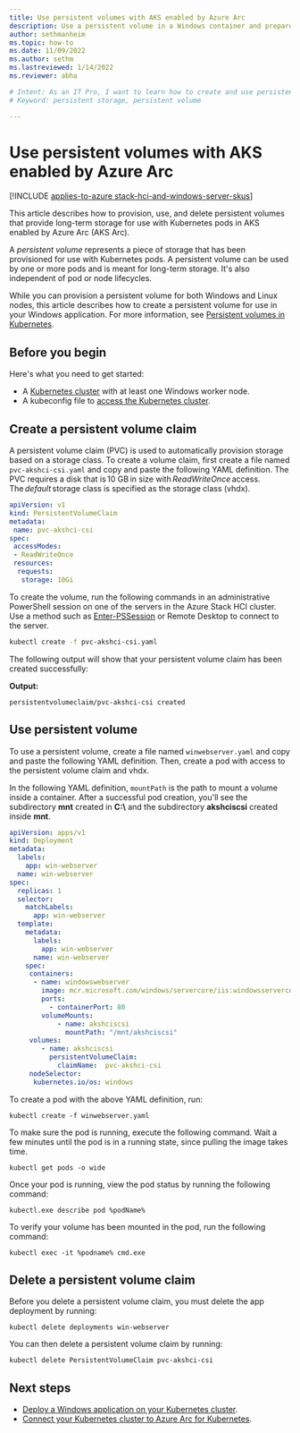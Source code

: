 ```yaml
---
title: Use persistent volumes with AKS enabled by Azure Arc
description: Use a persistent volume in a Windows container and prepare Windows nodes for group Managed Service Accounts
author: sethmanheim
ms.topic: how-to
ms.date: 11/09/2022
ms.author: sethm 
ms.lastreviewed: 1/14/2022
ms.reviewer: abha

# Intent: As an IT Pro, I want to learn how to create and use persistent storage volumes in a Windows container and prepare Windows nodes.
# Keyword: persistent storage, persistent volume

---
```


# Use persistent volumes with AKS enabled by Azure Arc

[!INCLUDE [applies-to-azure stack-hci-and-windows-server-skus](includes/aks-hci-applies-to-skus/aks-hybrid-applies-to-azure-stack-hci-windows-server-sku.md)]

This article describes how to provision, use, and delete persistent volumes that provide long-term storage for use with Kubernetes pods in AKS enabled by Azure Arc (AKS Arc).

A *persistent volume* represents a piece of storage that has been provisioned for use with Kubernetes pods. A persistent volume can be used by one or more pods and is meant for long-term storage. It's also independent of pod or node lifecycles.

While you can provision a persistent volume for both Windows and Linux nodes, this article describes how to create a persistent volume for use in your Windows application. For more information, see [Persistent volumes in Kubernetes](https://kubernetes.io/docs/concepts/storage/persistent-volumes/).

## Before you begin

Here's what you need to get started:

* A [Kubernetes cluster](./kubernetes-walkthrough-powershell.md#step-6-create-a-kubernetes-cluster) with at least one Windows worker node.
* A kubeconfig file to [access the Kubernetes cluster](./kubernetes-walkthrough-powershell.md#access-your-clusters-using-kubectl).

## Create a persistent volume claim

A persistent volume claim (PVC) is used to automatically provision storage based on a storage class. To create a volume claim, first create a file named `pvc-akshci-csi.yaml` and copy and paste the following YAML definition. The PVC requires a disk that is 10 GB in size with *ReadWriteOnce* access. The *default* storage class is specified as the storage class (vhdx).  

```yaml
apiVersion: v1
kind: PersistentVolumeClaim
metadata:
 name: pvc-akshci-csi
spec:
 accessModes:
 - ReadWriteOnce
 resources:
  requests:
   storage: 10Gi
```

To create the volume, run the following commands in an administrative PowerShell session on one of the servers in the Azure Stack HCI cluster. Use a method such as [Enter-PSSession](/powershell/module/microsoft.powershell.core/enter-pssession) or Remote Desktop to connect to the server.

```bash
kubectl create -f pvc-akshci-csi.yaml 
```

The following output will show that your persistent volume claim has been created successfully:

**Output:**
```
persistentvolumeclaim/pvc-akshci-csi created
```

## Use persistent volume

To use a persistent volume, create a file named `winwebserver.yaml` and copy and paste the following YAML definition. Then, create a pod with access to the persistent volume claim and vhdx. 

In the following YAML definition, `mountPath` is the path to mount a volume inside a container. After a successful pod creation, you'll see the subdirectory **mnt** created in **C:\\** and the subdirectory **akshciscsi** created inside **mnt**.


```yaml
apiVersion: apps/v1 
kind: Deployment 
metadata: 
  labels: 
    app: win-webserver 
  name: win-webserver 
spec: 
  replicas: 1 
  selector: 
    matchLabels: 
      app: win-webserver 
  template: 
    metadata: 
      labels: 
        app: win-webserver 
      name: win-webserver 
    spec: 
     containers: 
      - name: windowswebserver 
        image: mcr.microsoft.com/windows/servercore/iis:windowsservercore-ltsc2019 
        ports:  
          - containerPort: 80    
        volumeMounts: 
            - name: akshciscsi 
              mountPath: "/mnt/akshciscsi" 
     volumes: 
        - name: akshciscsi 
          persistentVolumeClaim: 
            claimName:  pvc-akshci-csi 
     nodeSelector: 
      kubernetes.io/os: windows 
```

To create a pod with the above YAML definition, run:
```
kubectl create -f winwebserver.yaml 
```

To make sure the pod is running, execute the following command. Wait a few minutes until the pod is in a running state, since pulling the image takes time. 
```
kubectl get pods -o wide 
```
Once your pod is running, view the pod status by running the following command: 
```
kubectl.exe describe pod %podName% 
```

To verify your volume has been mounted in the pod, run the following command:
```
kubectl exec -it %podname% cmd.exe 
```

## Delete a persistent volume claim

Before you delete a persistent volume claim, you must delete the app deployment by running:
```
kubectl delete deployments win-webserver
```

You can then delete a persistent volume claim by running:
```
kubectl delete PersistentVolumeClaim pvc-akshci-csi
```

## Next steps
- [Deploy a Windows application on your Kubernetes cluster](./deploy-windows-application.md).
- [Connect your Kubernetes cluster to Azure Arc for Kubernetes](./connect-to-arc.md).
